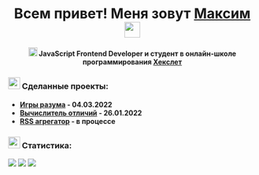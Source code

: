 <!-- ### Hi there 👋 -->
<h1 align="center">Всем привет! Меня зовут <a href="#" target="_blank">Максим</a> 
<img src="https://github.com/blackcater/blackcater/raw/main/images/Hi.gif" height="32"/></h1>
<h4 align="center"><img src="https://github.com/blackcater/blackcater/raw/main/images/logo-javascript.svg" height="18"/> JavaScript Frontend Developer и студент в онлайн-школе программирования <a href="https://ru.hexlet.io/u/ashby" target="_blank">Хекслет</a></h4>

<h3 align="left"><img src="https://github.githubassets.com/images/icons/emoji/unicode/26f3.png" height="24"/> Сделанные проекты:</h3>
<h4><ul><li><a href="https://github.com/MaximKalinchuk/backend-project-lvl1">Игры разума</a> - 04.03.2022</li>
<li><a href="https://github.com/MaximKalinchuk/frontend-project-lvl2">Вычислитель отличий</a> - 26.01.2022</li>
<li><a href="https://github.com/MaximKalinchuk/frontend-project-lvl3">RSS агрегатор</a> - в процессе</li></ul></h4>


<h3 align="left"><img src="https://github.githubassets.com/images/icons/emoji/unicode/1f317.png" height="24"/>  Статистика:</h3>

![](https://github-profile-summary-cards.vercel.app/api/cards/profile-details?username=MaximKalinchuk&theme=monokai)
![](https://github-profile-summary-cards.vercel.app/api/cards/stats?username=MaximKalinchuk&theme=monokai)
![](https://github-profile-summary-cards.vercel.app/api/cards/productive-time?username=MaximKalinchuk&theme=monokai)


<!-- <h4><img src="https://github.com/blackcater/blackcater/raw/main/images/logo-javascript.svg" height="32"/> <img src="https://seococktail.ru/img/icons_tag/html.svg" height="32"/> <img src="https://github.com/blackcater/blackcater/raw/main/images/logo-nodejs.svg" height="36"/></h4> -->
<!-- <img src="https://github.com/blackcater/blackcater/raw/main/images/logo-nodejs.svg" height="18"/> -->
<!--
**MaximKalinchuk/MaximKalinchuk** is a ✨ _special_ ✨ repository because its `README.md` (this file) appears on your GitHub profile.

Here are some ideas to get you started:

- 🔭 I’m currently working on ...
- 🌱 I’m currently learning ...
- 👯 I’m looking to collaborate on ...
- 🤔 I’m looking for help with ...
- 💬 Ask me about ...
- 📫 How to reach me: ...
- 😄 Pronouns: ...
- ⚡ Fun fact: ...
-->
